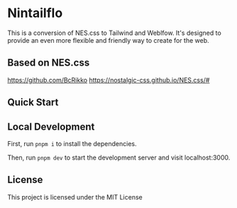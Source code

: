 # Nintailflo

This is a conversion of NES.css to Tailwind and Weblfow. It's designed to provide an even more flexible and friendly way to create for the web.

## Based on NES.css
https://github.com/BcRikko
https://nostalgic-css.github.io/NES.css/#

## Quick Start


## Local Development

First, run `pnpm i` to install the dependencies.

Then, run `pnpm dev` to start the development server and visit localhost:3000.

## License

This project is licensed under the MIT License
